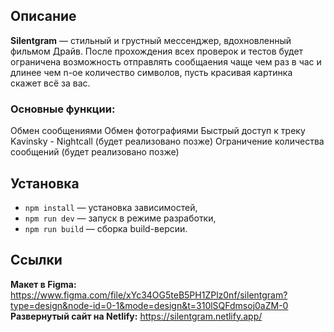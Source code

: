 ## Описание

**Silentgram** — стильный и грустный мессенджер, вдохновленный фильмом Драйв. После прохождения всех проверок и тестов будет ограничена возможность отправлять сообщаения чаще чем раз в час и длинее чем n-ое количество символов, пусть красивая картинка скажет всё за вас.

### Основные функции:

Обмен сообщениями
Обмен фотографиями
Быстрый доступ к треку Kavinsky - Nightcall (будет реализовано позже)
Ограничение количества сообщений (будет реализовано позже)

## Установка

- `npm install` — установка зависимостей,
- `npm run dev` — запуск в режиме разработки,
- `npm run build` — сборка build-версии.

## Cсылки

**Макет в Figma:** https://www.figma.com/file/xYc34OG5teB5PH1ZPlz0nf/silentgram?type=design&node-id=0-1&mode=design&t=310lSQFdmsoj0aZM-0  
**Развернутый сайт на Netlify:** https://silentgram.netlify.app/
